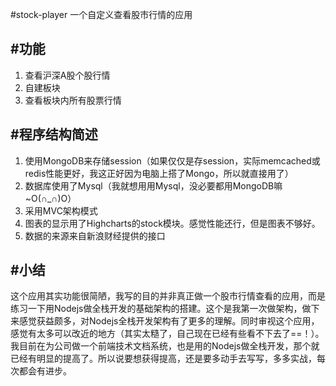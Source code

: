 #stock-player
一个自定义查看股市行情的应用

#功能
----
1. 查看沪深A股个股行情
2. 自建板块
3. 查看板块内所有股票行情

#程序结构简述
----
1. 使用MongoDB来存储session（如果仅仅是存session，实际memcached或redis性能更好，我这正好因为电脑上搭了Mongo，所以就直接用了）
2. 数据库使用了Mysql（我就想用用Mysql，没必要都用MongoDB嘛~O(∩_∩)O）
3. 采用MVC架构模式
4. 图表的显示用了Highcharts的stock模块。感觉性能还行，但是图表不够好。
5. 数据的来源来自新浪财经提供的接口

#小结
----
这个应用其实功能很简陋，我写的目的并非真正做一个股市行情查看的应用，而是练习一下用Nodejs做全栈开发的基础架构的搭建。这个是我第一次做架构，做下来感觉获益颇多，对Nodejs全栈开发架构有了更多的理解。同时审视这个应用，感觉有太多可以改近的地方（其实太糙了，自己现在已经有些看不下去了==！）。我目前在为公司做一个前端技术文档系统，也是用的Nodejs做全栈开发，那个就已经有明显的提高了。所以说要想获得提高，还是要多动手去写写，多多实战，每次都会有进步。
